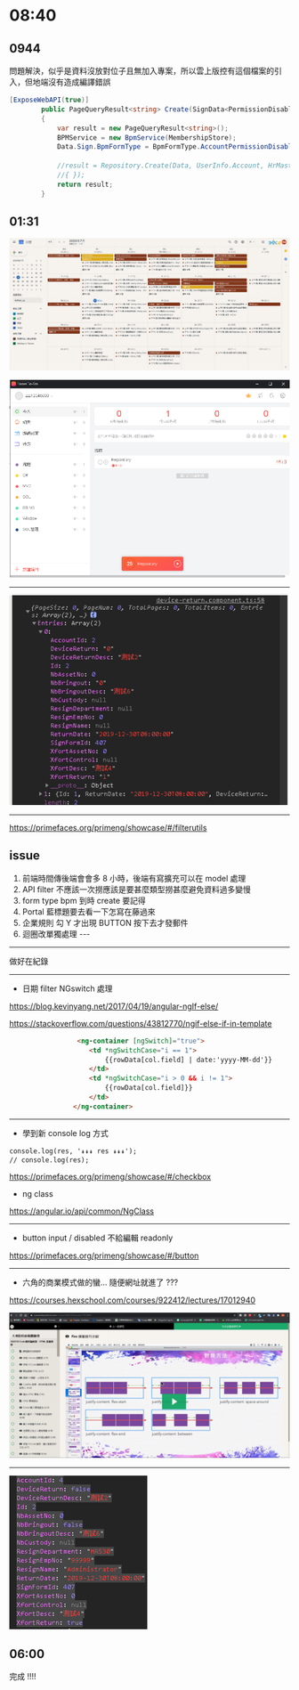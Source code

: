 # 08:40

## 0944

問題解決，似乎是資料沒放對位子且無加入專案，所以雲上版控有這個檔案的引入，但地端沒有造成編譯錯誤

```c#
[ExposeWebAPI(true)]
        public PageQueryResult<string> Create(SignData<PermissionDisableDetail> Data)
        {
            var result = new PageQueryResult<string>();
            BPMService = new BpmService(MembershipStore);
            Data.Sign.BpmFormType = BpmFormType.AccountPermissionDisableForm;

            //result = Repository.Create(Data, UserInfo.Account, HrMasterService, BPMService, new Model.Signer
            //{ });
            return result;
        }
```

## 01:31

![alt](/sinda-notes/img/googlecalendar.png)

![alt](/sinda-notes/img/focusTodo.png)

---

![alt](/sinda-notes/img/datadevicereturnlist.png)

---

<https://primefaces.org/primeng/showcase/#/filterutils>

## issue

1. 前端時間傳後端會會多 8 小時，後端有寫擴充可以在 model 處理
2. API filter 不應該一次撈應該是要甚麼類型撈甚麼避免資料過多變慢
3. form type bpm 到時 create 要記得
4. Portal 藍標題要去看一下怎寫在藤過來
5. 企業規則 勾 Y 才出現 BUTTON 按下去才發郵件
6. 迴圈改單獨處理 ---

---

做好在紀錄

---

* 日期 filter NGswitch 處理

<https://blog.kevinyang.net/2017/04/19/angular-ngIf-else/>

<https://stackoverflow.com/questions/43812770/ngif-else-if-in-template>

```HTML
                 <ng-container [ngSwitch]="true">
                    <td *ngSwitchCase="i == 1">
                        {{rowData[col.field] | date:'yyyy-MM-dd'}}
                    </td>
                    <td *ngSwitchCase="i > 0 && i != 1">
                        {{rowData[col.field]}}
                    </td>
                </ng-container>
```

---

* 學到新 console log 方式

```JS
console.log(res, '↡↡↡ res ↡↡↡');
// console.log(res);
```

<https://primefaces.org/primeng/showcase/#/checkbox>

* ng class

<https://angular.io/api/common/NgClass>

---

* button input / disabled 不給編輯 readonly

<https://primefaces.org/primeng/showcase/#/button>

---

* 六角的商業模式做的蠻... 隨便網址就進了 ???

<https://courses.hexschool.com/courses/922412/lectures/17012940>

![alt](/sinda-notes/img/what.png)

---

![alt](/sinda-notes/img/datadataw.png)

## 06:00

完成 !!!!
